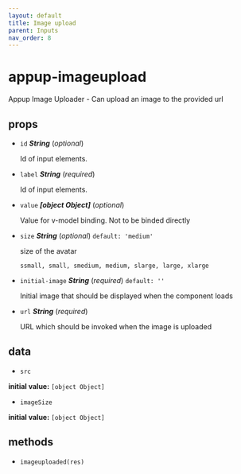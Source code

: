 ```yaml
---
layout: default
title: Image upload
parent: Inputs
nav_order: 8
---
```


# appup-imageupload 

Appup Image Uploader - Can upload an image to the provided url 

## props 

- `id` ***String*** (*optional*) 

  Id of input elements. 

- `label` ***String*** (*required*) 

  Id of input elements. 

- `value` ***[object Object]*** (*optional*) 

  Value for v-model binding. Not to be binded directly 

- `size` ***String*** (*optional*) `default: 'medium'` 

  size of the avatar
  
  `ssmall, small, smedium, medium, slarge, large, xlarge` 

- `initial-image` ***String*** (*required*) `default: ''` 

  Initial image that should be displayed when the component loads 

- `url` ***String*** (*required*) 

  URL which should be invoked when the image is uploaded 

## data 

- `src` 

**initial value:** `[object Object]` 

- `imageSize` 

**initial value:** `[object Object]` 

## methods 

- `imageuploaded(res)` 


